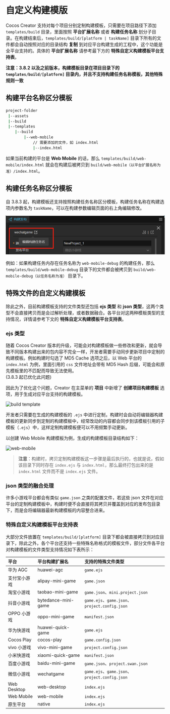 # 自定义构建模版

Cocos Creator 支持对每个项目分别定制构建模板，只需要在项目路径下添加 `templates/build` 目录，里面按照 **平台扩展名称** 或者 **构建任务名称** 划分子目录。在构建结束后，`templates/build/[platform | taskName]` 目录下所有的文件都会自动按照对应的目录结构 **复制** 到对应平台构建生成的工程中，这个功能是全平台支持的。具体的 **平台扩展名称** 请参考最下方的 **特殊自定义构建模板平台支持表**。

**注意：3.8.2 以及之前版本，构建模板目录在项目目录下的 `templates/build/[platform]` 目录内，并且不支持构建任务名称模板，其他特殊规则一致**

## 构建平台名称区分模板

```bash
project-folder
 |--assets
 |--build
 |--templates
    |--build
        |--web-mobile
            // 需要添加的文件，如 index.html
            |--index.html
```

如果当前构建的平台是 **Web Mobile** 的话，那么 `templates/build/web-mobile/index.html` 就会在构建后被拷贝到 `build/web-mobile（以平台扩展名称为准）/index.html`。

## 构建任务名称区分模板

自 3.8.3 起，构建模板还支持按照构建任务名称区分模板，构建任务名称在构建选项内参数名为 `taskName`，可以在构建参数编辑页面的右上角编辑修改。

![task name](custom-project-build-template/task-name.png)

例如：如果构建任务内存在任务名称为 `web-mobile-debug` 的构建任务，那么 `templates/build/web-mobile-debug` 目录下的文件都会被拷贝到 `build/web-mobile-debug（以任务名称为准）` 目录下。

## 特殊文件的自定义构建模板

除此之外，目前构建模板支持的文件类型还包括 **ejs 类型** 和 **json 类型**，这两个类型不会直接拷贝而是会过解析处理，或者数据融合。各平台对这两种模板类型的支持情况，详情请参考下文的 **特殊自定义构建模板平台支持表**。

### ejs 类型

随着 Cocos Creator 版本的升级，可能会对构建模板做一些修改和更新，就会导致不同版本构建出来的包内容不完全一样，开发者需要手动同步更新项目中定制的构建模板。例如构建时勾选了 MD5 Cache 选项之后，以 Web 平台的 `index.html` 为例，里面引用的 `css` 文件地址会带有 MD5 Hash 后缀，可能会和原先模板里的不匹配而导致无法使用。<br> (3.8.3 起已优化此问题)

因此为了优化这个问题，Creator 在主菜单的 **项目** 中新增了 **创建项目构建模板** 选项，用于生成对应平台支持的构建模板。

![build template](custom-project-build-template/build-template.png)

开发者只需要在生成的构建模板的 `.ejs` 中进行定制，构建时会自动将编辑器构建模板的更新同步到定制的构建模板中，经常改动的内容都会同步到该模板引用的子模板（`.ejs`）中，这样定制构建模板便可以不用频繁手动更新。

以创建 Web Mobile 构建模板为例，生成的构建模板目录结构如下：

![web-mobile](custom-project-build-template/web-mobile.png)

> **注意**：构建时，拷贝定制构建模板这一步骤是最后执行的，也就是说，假如该目录下同时存在 `index.ejs` 与 `index.html`，那么最终打包出来的是 `index.html` 文件而不是 `index.ejs` 文件。

### json 类型的融合处理

许多小游戏平台都会有类似 `game.json` 之类的配置文件，若这些 json 文件在对应平台的定制构建模板中，构建时便不会直接将其拷贝并覆盖到对应的发布包目录下，而是会将编辑器最新构建模板的内容整合进来。

### 特殊自定义构建模板平台支持表

大部分文件放置在 `templates/build/[platform]` 目录下都会被直接拷贝到对应目录下，除此之外，各个平台还支持一些特殊名称格式的模板文件，部分文件各平台对构建模板的文件类型支持情况如下表所示：

| 平台 | 平台构建扩展名 | 支持的特殊文件类型 |
| :--- | :--- | :--- |
| 华为 AGC | huawei-agc | `game.ejs` |
| 支付宝小游戏 | alipay-mini-game | `game.json` |
| 淘宝小游戏 | taobao-mini-game | `game.json`、`mini.project.json` |
| 抖音小游戏 | bytedance-mini-game | `game.ejs`、`game.json`、`project.config.json` |
| OPPO 小游戏 | oppo-mini-game | `manifest.json` |
| 华为快游戏 | huawei-quick-game | `game.ejs` |
| Cocos Play | cocos-play |  `game.config.json` |
| vivo 小游戏 | vivo-mini-game | `project.config.json` |
| 小米快游戏 | xiaomi-quick-game | `manifest.json` |
| 百度小游戏 | baidu-mini-game | `game.json`、`project.swan.json` |
| 微信小游戏 | wechatgame | `game.ejs`、`game.json`、`project.config.json` |
| Web Desktop | web-desktop | `index.ejs` |
| Web Mobile | web-mobile | `index.ejs` |
| 原生平台 | native | `index.ejs` |

<!-- ## 定制 `application.js`

所有平台在构建后都会生成一个启动脚本 `application.js`，若要定制启动脚本，有以下两种方式：

- 参考本文开头部分描述的方式，在指定目录放置 `application.js`，然后根据需要进行定制。
- 点击 Creator 顶部菜单栏中的 **项目 -> 创建项目构建模板**，然后选择 **application.ejs 模板**，即可在生成的 `application.ejs` 文件中进行定制，生成目录会显示在 **控制台** 面板中。`application.ejs` 文件在构建时会编译为 `application.js` 文件。

`application.ejs` 文件所在目录决定着生效的平台：

- 若放置在 `templates/build/common` 目录下，则对所有平台生效；
- 若放置在 `templates/build/{platform}` 目录下，则对指定平台生效。构建时会优先使用该目录下的 `application.ejs` 文件。

使用 `ejs` 的方式进行定制，可以避免构建时勾选了 MD5 Cache 选项后，一些文件路径的更改导致定制的 `application.js` 不可用。不过需要注意的是，由于启动脚本和引擎接口是强相关的，无法确保在大版本的升级迭代中保持完全不变，如果发生修改我们会在更新日志中标注，请在升级版本后关注对应版本的更新日志。 -->
